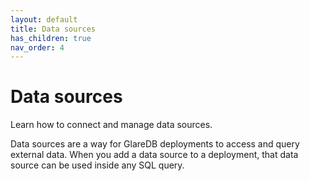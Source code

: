 ```yaml
---
layout: default
title: Data sources
has_children: true
nav_order: 4
---
```


# Data sources

Learn how to connect and manage data sources.

Data sources are a way for GlareDB deployments to access and query external
data. When you add a data source to a deployment, that data source can be used
inside any SQL query.
